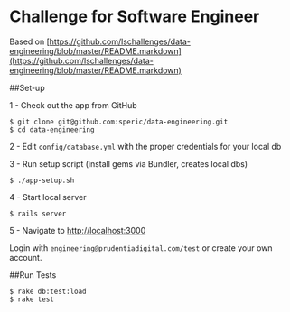 # Challenge for Software Engineer
Based on [https://github.com/lschallenges/data-engineering/blob/master/README.markdown](https://github.com/lschallenges/data-engineering/blob/master/README.markdown)

##Set-up

1 - Check out the app from GitHub
```
$ git clone git@github.com:speric/data-engineering.git
$ cd data-engineering
```
2 - Edit `config/database.yml` with the proper credentials for your local db

3 - Run setup script (install gems via Bundler, creates local dbs)
```
$ ./app-setup.sh
```
4 - Start local server
```
$ rails server
```
5 - Navigate to [http://localhost:3000](http://localhost:3000)

Login with `engineering@prudentiadigital.com/test` or create your own account.

##Run Tests
```
$ rake db:test:load
$ rake test
```